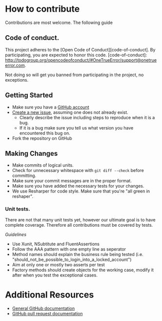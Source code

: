 # How to contribute

Contributions are most welcome. The following guide 

## Code of conduct.

This project adheres to the [Open Code of Conduct][code-of-conduct]. By participating, you are expected to honor this code.
[code-of-conduct]: http://todogroup.org/opencodeofconduct/#OneTrueError/support@onetrueerror.com.

Not doing so will get you banned from participating in the project, no exceptions.

## Getting Started

* Make sure you have a [GitHub account](https://github.com/signup/free)
* [Create a new issue](https://github.com/jgauffin/griffin.framework/issues/new), assuming one does not already exist.
  * Clearly describe the issue including steps to reproduce when it is a bug.
  * If it is a bug make sure you tell us what version you have encountered this bug on.
* Fork the repository on GitHub

## Making Changes

* Make commits of logical units.
* Check for unnecessary whitespace with `git diff --check` before committing.
* Make sure your commit messages are in the proper format.
* Make sure you have added the necessary tests for your changes.
* We use Resharper for code style. Make sure that you're "all green in reshaper".

### Unit tests.

There are not that many unit tests yet, however our ultimate goal is to have complete coverage. Therefore all contributions must be covered by tests.

*Guidelines*

* Use Xunit, NSubtitute and FluentAssertions
* Follow the AAA pattern with one empty line as seperator
* Method names should explain the business rule being tested (i.e. "should_not_be_possible_to_login_into_a_locked_account")
* Aim at only one or mostly two asserts per test
* Factory methods should create objects for the working case, modify it after when you test the exceptional cases.

# Additional Resources

* [General GitHub documentation](http://help.github.com/)
* [GitHub pull request documentation](http://help.github.com/send-pull-requests/)